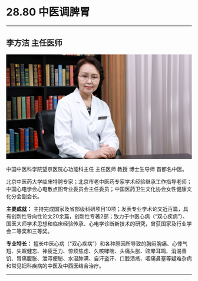 # 28.80 中医调脾胃

---

## 李方洁 主任医师

![1685846269951](image/c28_080/1685846269951.png)

中国中医科学院望京医院心功能科主任 主任医师 教授 博士生导师 首都名中医。

北京中医药大学临床特聘专家；北京市老中医药专家学术经验继承工作指导老师；中国心电学会心电散点图专业委员会主任委员；中国医药卫生文化协会女性健康文化分会副会长。

**主要成就：** 主持完成国家及省部级科研项目10项；发表专业学术论文近百篇，具有创新性导向性论文20余篇，创新性专著2部；致力于中医心病（“双心疾病”）、国医大师学术思想和临床经验传承、心电学诊断新技术的研究，曾获国家及行业学会二等奖和三等奖。

**专业特长：** 擅长中医心病（“双心疾病”）和各种原因所导致的胸闷胸痛、心悸气短、失眠健忘、神疲乏力、惊烦焦虑、久咳哮喘、头痛头胀、眩晕耳鸣、消渴善饥、胃痛腹胀、泄泻便秘、水湿肿满、自汗盗汗、口腔溃疡、咽痛鼻塞等疑难杂病和常见妇科疾病的中医及中西医结合治疗。

---
